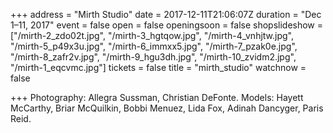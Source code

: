 +++
address = "Mirth Studio"
date = 2017-12-11T21:06:07Z
duration = "Dec 1–11, 2017"
event = false
open = false
openingsoon = false
shopslideshow = ["/mirth-2_zdo02t.jpg", "/mirth-3_hgtqow.jpg", "/mirth-4_vnhjtw.jpg", "/mirth-5_p49x3u.jpg", "/mirth-6_immxx5.jpg", "/mirth-7_pzak0e.jpg", "/mirth-8_zafr2v.jpg", "/mirth-9_hgu3dh.jpg", "/mirth-10_zvidm2.jpg", "/mirth-1_eqcvmc.jpg"]
tickets = false
title = "mirth_studio"
watchnow = false

+++
Photography: Allegra Sussman, Christian DeFonte. Models: Hayett McCarthy, Briar McQuilkin, Bobbi Menuez, Lida Fox, Adinah Dancyger, Paris Reid.
